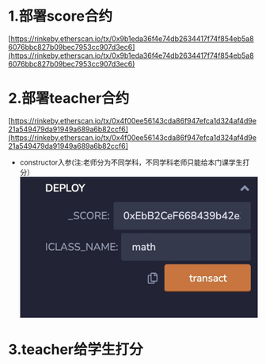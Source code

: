 # 1.部署score合约
[https://rinkeby.etherscan.io/tx/0x9b1eda36f4e74db2634417f74f854eb5a86076bbc827b09bec7953cc907d3ec6](https://rinkeby.etherscan.io/tx/0x9b1eda36f4e74db2634417f74f854eb5a86076bbc827b09bec7953cc907d3ec6)
# 2.部署teacher合约
[https://rinkeby.etherscan.io/tx/0x4f00ee56143cda86f947efca1d324af4d9e21a549479da91949a689a6b82ccf6](https://rinkeby.etherscan.io/tx/0x4f00ee56143cda86f947efca1d324af4d9e21a549479da91949a689a6b82ccf6]
- constructor入参(注:老师分为不同学科，不同学科老师只能给本门课学生打分）
![constructor](./images/constructor.png)
# 3.teacher给学生打分
